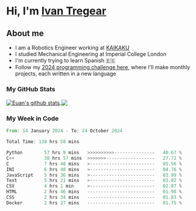 # Hi, I'm [Ivan Tregear](https://www.linkedin.com/in/ivantregear/)

## About me

* I am a Robotics Engineer working at [KAIKAKU](https://github.com/KAIKAKU-AI)
* I studied Mechanical Engineering at Imperial College London
* I'm currently trying to learn Spanish :es:
* Follow my [2024 programming challenge here](https://github.com/ITregear?tab=repositories), where I'll make monthly projects, each written in a new language


### My GitHub Stats

<a href="#my-github-stats">
  <img align="center" src="https://github-readme-stats.vercel.app/api?username=itregear&count_private=true&show_icons=true&include_all_commits=true&theme=material-palenight" alt="Euan's github stats" />
</a>

<a href="#my-github-stats">
  <img align="center" src="https://github-readme-stats.vercel.app/api/top-langs/?username=itregear&layout=compact&theme=material-palenight" />
</a>

### My Week in Code
<!--START_SECTION:waka-->

```rust
From: 14 January 2024 - To: 24 October 2024

Total Time: 138 hrs 58 mins

Python        57 hrs 9 mins   >>>>>>>>>>---------------   40.67 %
C++           38 hrs 57 mins  >>>>>>>------------------   27.72 %
C             7 hrs 48 mins   >------------------------   05.56 %
INI           6 hrs 40 mins   >------------------------   04.76 %
JavaScript    5 hrs 36 mins   >------------------------   03.99 %
Text          5 hrs 21 mins   >------------------------   03.82 %
CSV           4 hrs 1 min     >------------------------   02.87 %
HTML          2 hrs 46 mins   -------------------------   01.98 %
CSS           2 hrs 34 mins   -------------------------   01.83 %
Docker        2 hrs 27 mins   -------------------------   01.75 %
```

<!--END_SECTION:waka-->
